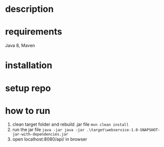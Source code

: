 # description

# requirements
Java 8, Maven

# installation

# setup repo

# how to run
1. clean target folder and rebuild .jar file
```mvn clean install```
2. run the jar file
```java -jar java -jar .\target\webservice-1.0-SNAPSHOT-jar-with-dependencies.jar```
3. open localhost:8080/api/<api-name> in browser
